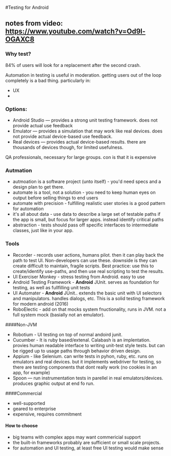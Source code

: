 #Testing for Android
## notes from video: https://www.youtube.com/watch?v=Od9l-OGAXC8

### Why test?

84% of users will look for a replacement after the second crash.

Automation in testing is useful in moderation. getting users out of the loop completely is a bad thing. particularly in:
* UX
* 


### Options:

* Android Studio — provides a strong unit testing framework. does not provide actual use feedback
* Emulator — provides a simulation that may work like real devices. does not provide actual device-based use feedback.
* Real devices — provides actual device-based results. there are thousands of devices though, for limited usefulness.

 QA professionals, necessary for large groups. con is that it is expensive

### Autmation

* autmoation is a software project (unto itself) - you'd need specs and a design plan to get there.
* automate is a tool, not a solution - you need to keep human eyes on output before selling things to end users
* automate with precision - fulfilling realistic user stories is a good pattern for automation
* it's all about data - use data to describe a large set of testable paths if the app is small, but focus for larger apps. instead identify critical paths
* abstraction - tests should pass off specific interfaces to intermediate classes, just like in your app.
  
### Tools

* Recorder - records user actions, humans pilot. then it can play back the path to test UI. Non-developers can use these. downside is they can create difficult to maintain, fragile scripts.
Best practice: use this to create/identify use-paths, and then use real scripting to test the results.
* UI Exerciser Monkey - stress testing from Android. easy to use
* Android Testing Framework - **Android** JUnit. serves as foundation for testing, as well as fullfilling unit tests
* UI Automater - **Android** JUnit.. extends the basic unit with UI selectors and manipulators. handles dialogs, etc. This is a solid testing framework for modern android (2016) 
* RoboElectic - add on that mocks system fnuctionality, runs in JVM. not a full system mock (basially not an emulator).

####Non-JVM

* Robotium - UI testing on top of normal andoird junit.
* Cucumber - It is ruby based/extenal. Calabash is an implentation. provies human readable interface to writing unit-test style tests. but can be rigged up to usage paths through behavior driven design.
* Appium - like Selenium. can write tests in pyhon, ruby, etc. runs on emulators and real devices. but it implements webdriver for testing, so there are testing components that dont really work (no cookies in an app, for example)
* Spoon — run instrumentation tests in parellel in real emulators/devices. produces graphic output at end fo run.

####Commercial

* well-supported
* geared to enterprise
* expensive, requires commitment

#### How to choose

* big teams with complex apps may want commericial support
* the built-in frameworks probably are sufficient or small scale projects.
* for automation and UI testing, at least free UI testing would make sense
